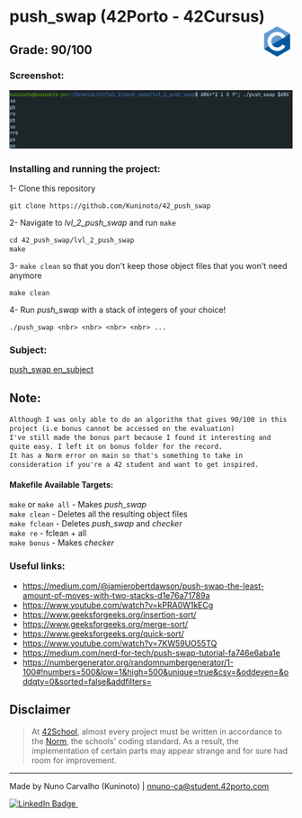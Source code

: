# push_swap (42Porto - 42Cursus) <img src="https://github.com/devicons/devicon/blob/master/icons/c/c-original.svg" title="C" alt="C Logo" width="55" height="55" align="right" />&nbsp;  

## Grade: 90/100

###  Screenshot:
![](./extras/screenshot.png)

### Installing and running the project:

1- Clone this repository
	
	git clone https://github.com/Kuninoto/42_push_swap
2- Navigate to _lvl_2_push_swap_ and run `make`
	
	cd 42_push_swap/lvl_2_push_swap
   	make
3- `make clean` so that you don't keep those object files that you won't need anymore

	make clean
4- Run _push_swap_ with a stack of integers of your choice!

	./push_swap <nbr> <nbr> <nbr> <nbr> ...

###  Subject:
[push_swap en_subject](./extras/en.subject_push_swap.pdf)

## Note:
	Although I was only able to do an algorithm that gives 90/100 in this project (i.e bonus cannot be accessed on the evaluation)
	I've still made the bonus part because I found it interesting and quite easy. I left it on bonus folder for the record. 
	It has a Norm error on main so that's something to take in consideration if you're a 42 student and want to get inspired.

#### Makefile Available Targets:  
`make` or `make all` - Makes _push_swap_   
`make clean` - Deletes all the resulting object files   
`make fclean` - Deletes _push_swap_ and _checker_  
`make re` - fclean + all  
`make bonus` - Makes _checker_    

### Useful links:  
- https://medium.com/@jamierobertdawson/push-swap-the-least-amount-of-moves-with-two-stacks-d1e76a71789a
- https://www.youtube.com/watch?v=kPRA0W1kECg
- https://www.geeksforgeeks.org/insertion-sort/
- https://www.geeksforgeeks.org/merge-sort/
- https://www.geeksforgeeks.org/quick-sort/
- https://www.youtube.com/watch?v=7KW59UO55TQ
- https://medium.com/nerd-for-tech/push-swap-tutorial-fa746e6aba1e
- https://numbergenerator.org/randomnumbergenerator/1-100#!numbers=500&low=1&high=500&unique=true&csv=&oddeven=&oddqty=0&sorted=false&addfilters=

## Disclaimer
> At [42School](https://en.wikipedia.org/wiki/42_(school)), almost every project must be written in accordance to the [Norm](./extras/en_norm.pdf), the schools' coding standard. As a result, the implementation of certain parts may appear strange and for sure had room for improvement.

---
Made by Nuno Carvalho (Kuninoto) | nnuno-ca@student.42porto.com  
<div id="badge"> <a href="https://www.linkedin.com/in/nuno-carvalho-218822247"/> <img src="https://img.shields.io/badge/LinkedIn-blue?style=for-the-badge&logo=linkedin&logoColor=white" alt="LinkedIn Badge"/>&nbsp;

